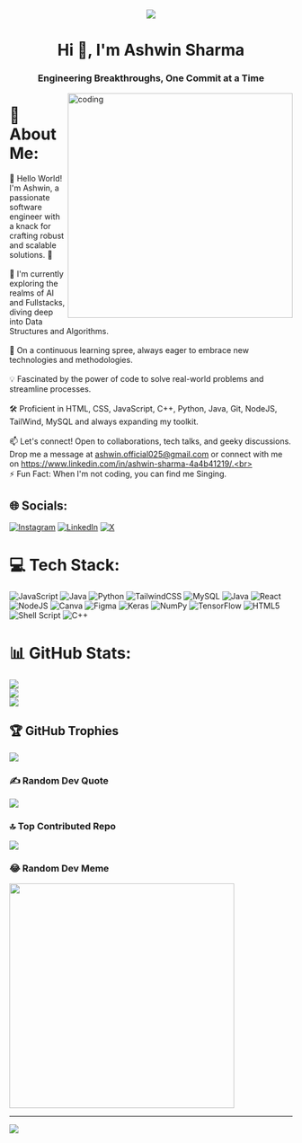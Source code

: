 <h1 align="center">
  <img src="https://github.com/AshwinScripter/AshwinScripter/blob/main/Git_banner.png"/>
</h1>
<h1 align="center">Hi 👋, I'm Ashwin Sharma</h1>
<h3 align="center">Engineering Breakthroughs, One Commit at a Time</h3>
<img align="right" alt="coding" width="400" src="https://media.tenor.com/rePDfDWO3XoAAAAd/hacking.gif">

# 💫 About Me:
👋 Hello World! I'm Ashwin, a passionate software engineer with a knack for crafting robust and scalable solutions. 🚀<br><br>🔭 I'm currently exploring the realms of AI and Fullstacks, diving deep into Data Structures and Algorithms.<br><br>🌱 On a continuous learning spree, always eager to embrace new technologies and methodologies. <br><br>💡 Fascinated by the power of code to solve real-world problems and streamline processes.<br><br>🛠️ Proficient in HTML, CSS, JavaScript, C++, Python, Java, Git, NodeJS, TailWind, MySQL and always expanding my toolkit.<br><br>📫 Let's connect! Open to collaborations, tech talks, and geeky discussions. Drop me a message at ashwin.official025@gmail.com or connect with me on https://www.linkedin.com/in/ashwin-sharma-4a4b41219/.<br><br>⚡ Fun Fact: When I'm not coding, you can find me Singing.<br>


## 🌐 Socials:
[![Instagram](https://img.shields.io/badge/Instagram-%23E4405F.svg?logo=Instagram&logoColor=white)](https://instagram.com/ash.xin16) [![LinkedIn](https://img.shields.io/badge/LinkedIn-%230077B5.svg?logo=linkedin&logoColor=white)](https://linkedin.com/in/ashwin-sharma-4a4b41219) [![X](https://img.shields.io/badge/X-black.svg?logo=X&logoColor=white)](https://x.com/@_ashwin_16) 

# 💻 Tech Stack:
![JavaScript](https://img.shields.io/badge/javascript-%23323330.svg?style=for-the-badge&logo=javascript&logoColor=%23F7DF1E) ![Java](https://img.shields.io/badge/java-%23ED8B00.svg?style=for-the-badge&logo=openjdk&logoColor=white) ![Python](https://img.shields.io/badge/python-3670A0?style=for-the-badge&logo=python&logoColor=ffdd54) ![TailwindCSS](https://img.shields.io/badge/tailwindcss-%2338B2AC.svg?style=for-the-badge&logo=tailwind-css&logoColor=white) ![MySQL](https://img.shields.io/badge/mysql-%2300000f.svg?style=for-the-badge&logo=mysql&logoColor=white) ![Java](https://img.shields.io/badge/java-%23ED8B00.svg?style=for-the-badge&logo=openjdk&logoColor=white) ![React](https://img.shields.io/badge/react-%2320232a.svg?style=for-the-badge&logo=react&logoColor=%2361DAFB) ![NodeJS](https://img.shields.io/badge/node.js-6DA55F?style=for-the-badge&logo=node.js&logoColor=white) ![Canva](https://img.shields.io/badge/Canva-%2300C4CC.svg?style=for-the-badge&logo=Canva&logoColor=white) ![Figma](https://img.shields.io/badge/figma-%23F24E1E.svg?style=for-the-badge&logo=figma&logoColor=white) ![Keras](https://img.shields.io/badge/Keras-%23D00000.svg?style=for-the-badge&logo=Keras&logoColor=white) ![NumPy](https://img.shields.io/badge/numpy-%23013243.svg?style=for-the-badge&logo=numpy&logoColor=white) ![TensorFlow](https://img.shields.io/badge/TensorFlow-%23FF6F00.svg?style=for-the-badge&logo=TensorFlow&logoColor=white) ![HTML5](https://img.shields.io/badge/html5-%23E34F26.svg?style=for-the-badge&logo=html5&logoColor=white) ![Shell Script](https://img.shields.io/badge/shell_script-%23121011.svg?style=for-the-badge&logo=gnu-bash&logoColor=white) ![C++](https://img.shields.io/badge/c++-%2300599C.svg?style=for-the-badge&logo=c%2B%2B&logoColor=white)
# 📊 GitHub Stats:
![](https://github-readme-stats.vercel.app/api?username=AshwinScripter&theme=dark&hide_border=false&include_all_commits=true&count_private=true)<br/>
![](https://github-readme-streak-stats.herokuapp.com/?user=AshwinScripter&theme=dark&hide_border=false)<br/>
![](https://github-readme-stats.vercel.app/api/top-langs/?username=AshwinScripter&theme=dark&hide_border=false&include_all_commits=true&count_private=true&layout=compact)

## 🏆 GitHub Trophies
![](https://github-profile-trophy.vercel.app/?username=AshwinScripter&theme=radical&no-frame=false&no-bg=false&margin-w=4)

### ✍️ Random Dev Quote
![](https://quotes-github-readme.vercel.app/api?type=vetical&theme=radical)

### 🔝 Top Contributed Repo
![](https://github-contributor-stats.vercel.app/api?username=AshwinScripter&limit=5&theme=dark&combine_all_yearly_contributions=true)

### 😂 Random Dev Meme
<img src='https://randommeme-five.vercel.app/' style="height: 400px;"/>

---
[![](https://visitcount.itsvg.in/api?id=AshwinScripter&icon=0&color=0)](https://visitcount.itsvg.in)

<!-- Proudly created with GPRM ( https://gprm.itsvg.in ) -->
